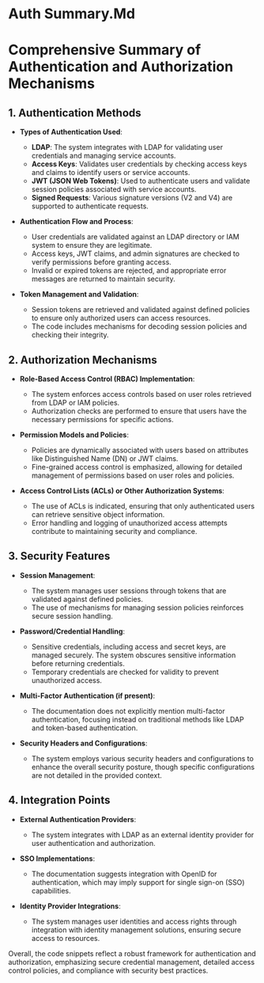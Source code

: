# Auth Summary.Md

# Comprehensive Summary of Authentication and Authorization Mechanisms

## 1. Authentication Methods
- **Types of Authentication Used**:
  - **LDAP**: The system integrates with LDAP for validating user credentials and managing service accounts.
  - **Access Keys**: Validates user credentials by checking access keys and claims to identify users or service accounts.
  - **JWT (JSON Web Tokens)**: Used to authenticate users and validate session policies associated with service accounts.
  - **Signed Requests**: Various signature versions (V2 and V4) are supported to authenticate requests.

- **Authentication Flow and Process**:
  - User credentials are validated against an LDAP directory or IAM system to ensure they are legitimate.
  - Access keys, JWT claims, and admin signatures are checked to verify permissions before granting access.
  - Invalid or expired tokens are rejected, and appropriate error messages are returned to maintain security.

- **Token Management and Validation**:
  - Session tokens are retrieved and validated against defined policies to ensure only authorized users can access resources.
  - The code includes mechanisms for decoding session policies and checking their integrity.

## 2. Authorization Mechanisms
- **Role-Based Access Control (RBAC) Implementation**:
  - The system enforces access controls based on user roles retrieved from LDAP or IAM policies.
  - Authorization checks are performed to ensure that users have the necessary permissions for specific actions.

- **Permission Models and Policies**:
  - Policies are dynamically associated with users based on attributes like Distinguished Name (DN) or JWT claims.
  - Fine-grained access control is emphasized, allowing for detailed management of permissions based on user roles and policies.

- **Access Control Lists (ACLs) or Other Authorization Systems**:
  - The use of ACLs is indicated, ensuring that only authenticated users can retrieve sensitive object information.
  - Error handling and logging of unauthorized access attempts contribute to maintaining security and compliance.

## 3. Security Features
- **Session Management**:
  - The system manages user sessions through tokens that are validated against defined policies.
  - The use of mechanisms for managing session policies reinforces secure session handling.

- **Password/Credential Handling**:
  - Sensitive credentials, including access and secret keys, are managed securely. The system obscures sensitive information before returning credentials.
  - Temporary credentials are checked for validity to prevent unauthorized access.

- **Multi-Factor Authentication (if present)**:
  - The documentation does not explicitly mention multi-factor authentication, focusing instead on traditional methods like LDAP and token-based authentication.

- **Security Headers and Configurations**:
  - The system employs various security headers and configurations to enhance the overall security posture, though specific configurations are not detailed in the provided context.

## 4. Integration Points
- **External Authentication Providers**:
  - The system integrates with LDAP as an external identity provider for user authentication and authorization.

- **SSO Implementations**:
  - The documentation suggests integration with OpenID for authentication, which may imply support for single sign-on (SSO) capabilities.

- **Identity Provider Integrations**:
  - The system manages user identities and access rights through integration with identity management solutions, ensuring secure access to resources.

Overall, the code snippets reflect a robust framework for authentication and authorization, emphasizing secure credential management, detailed access control policies, and compliance with security best practices.